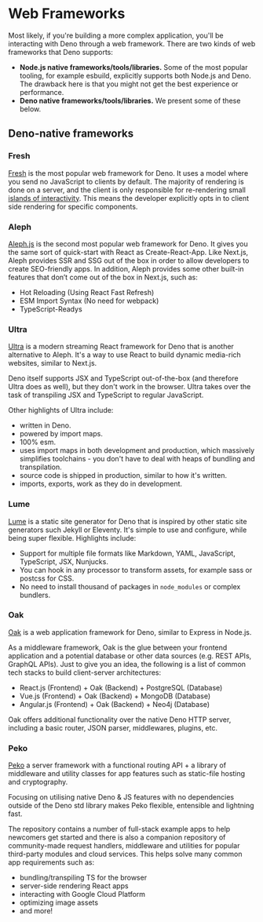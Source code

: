 # Web Frameworks

Most likely, if you're building a more complex application, you'll be
interacting with Deno through a web framework. There are two kinds of web
frameworks that Deno supports:

- **Node.js native frameworks/tools/libraries.** Some of the most popular
  tooling, for example esbuild, explicitly supports both Node.js and Deno. The
  drawback here is that you might not get the best experience or performance.
- **Deno native frameworks/tools/libraries.** We present some of these below.

## Deno-native frameworks

### Fresh

[Fresh](https://fresh.deno.dev/) is the most popular web framework for Deno. It
uses a model where you send no JavaScript to clients by default. The majority of
rendering is done on a server, and the client is only responsible for
re-rendering small
[islands of interactivity](https://jasonformat.com/islands-architecture/). This
means the developer explicitly opts in to client side rendering for specific
components.

### Aleph

[Aleph.js](https://alephjs.org/docs/get-started) is the second most popular web
framework for Deno. It gives you the same sort of quick-start with React as
Create-React-App. Like Next.js, Aleph provides SSR and SSG out of the box in
order to allow developers to create SEO-friendly apps. In addition, Aleph
provides some other built-in features that don’t come out of the box in Next.js,
such as:

- Hot Reloading (Using React Fast Refresh)
- ESM Import Syntax (No need for webpack)
- TypeScript-Readys

### Ultra

[Ultra](https://ultrajs.dev/) is a modern streaming React framework for Deno
that is another alternative to Aleph. It's a way to use React to build dynamic
media-rich websites, similar to Next.js.

Deno itself supports JSX and TypeScript out-of-the-box (and therefore Ultra does
as well), but they don't work in the browser. Ultra takes over the task of
transpiling JSX and TypeScript to regular JavaScript.

Other highlights of Ultra include:

- written in Deno.
- powered by import maps.
- 100% esm.
- uses import maps in both development and production, which massively
  simplifies toolchains - you don't have to deal with heaps of bundling and
  transpilation.
- source code is shipped in production, similar to how it's written.
- imports, exports, work as they do in development.

### Lume

[Lume](https://lume.land/) is a static site generator for Deno that is inspired
by other static site generators such Jekyll or Eleventy. It's simple to use and
configure, while being super flexible. Highlights include:

- Support for multiple file formats like Markdown, YAML, JavaScript, TypeScript,
  JSX, Nunjucks.
- You can hook in any processor to transform assets, for example sass or postcss
  for CSS.
- No need to install thousand of packages in `node_modules` or complex bundlers.

### Oak

[Oak](https://deno.land/x/oak) is a web application framework for Deno, similar
to Express in Node.js.

As a middleware framework, Oak is the glue between your frontend application and
a potential database or other data sources (e.g. REST APIs, GraphQL APIs). Just
to give you an idea, the following is a list of common tech stacks to build
client-server architectures:

- React.js (Frontend) + Oak (Backend) + PostgreSQL (Database)
- Vue.js (Frontend) + Oak (Backend) + MongoDB (Database)
- Angular.js (Frontend) + Oak (Backend) + Neo4j (Database)

Oak offers additional functionality over the native Deno HTTP server, including
a basic router, JSON parser, middlewares, plugins, etc.

### Peko

[Peko](https://peko.deno.dev/) a server framework with a functional routing API + a library of middleware and utility classes for app features such as static-file hosting and cryptography. 

Focusing on utilising native Deno & JS features with no dependencies outside of the Deno std library makes Peko flexible, entensible and lightning fast.

The repository contains a number of full-stack example apps to help newcomers get started and there is also a companion repository of community-made request handlers, middleware and utilities for popular third-party modules and cloud services. This helps solve many common app requirements such as:

- bundling/transpiling TS for the browser
- server-side rendering React apps
- interacting with Google Cloud Platform
- optimizing image assets
- and more!
